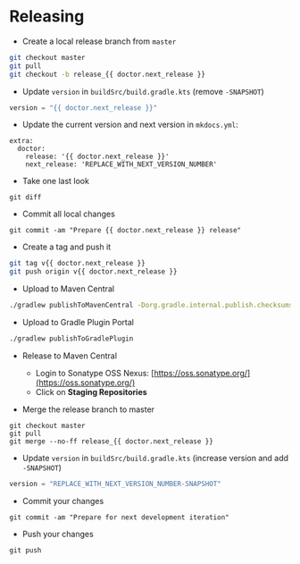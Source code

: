 # Releasing

* Create a local release branch from `master`
```bash
git checkout master
git pull
git checkout -b release_{{ doctor.next_release }}
```

* Update `version` in `buildSrc/build.gradle.kts` (remove `-SNAPSHOT`)
```kotlin
version = "{{ doctor.next_release }}"
```

* Update the current version and next version in `mkdocs.yml`:
```
extra:
  doctor:
    release: '{{ doctor.next_release }}'
    next_release: 'REPLACE_WITH_NEXT_VERSION_NUMBER'
```

* Take one last look
```
git diff
```

* Commit all local changes
```
git commit -am "Prepare {{ doctor.next_release }} release"
```

* Create a tag and push it
```bash
git tag v{{ doctor.next_release }}
git push origin v{{ doctor.next_release }}
```

* Upload to Maven Central
``` bash
./gradlew publishToMavenCentral -Dorg.gradle.internal.publish.checksums.insecure=true
```
* Upload to Gradle Plugin Portal
```bash
./gradlew publishToGradlePlugin
```

* Release to Maven Central
    * Login to Sonatype OSS Nexus: [https://oss.sonatype.org/](https://oss.sonatype.org/)
    * Click on **Staging Repositories**

* Merge the release branch to master
```
git checkout master
git pull
git merge --no-ff release_{{ doctor.next_release }}
```
* Update `version` in `buildSrc/build.gradle.kts` (increase version and add `-SNAPSHOT`)
```kotlin
version = "REPLACE_WITH_NEXT_VERSION_NUMBER-SNAPSHOT"
```

* Commit your changes
```
git commit -am "Prepare for next development iteration"
```

* Push your changes
```
git push
```
